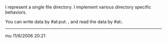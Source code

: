 I represent a single file directory.
I implement various directory specific behaviors.

You can write data by #at:put: , and read the data by #at:.

---
mu 11/6/2006 20:21
